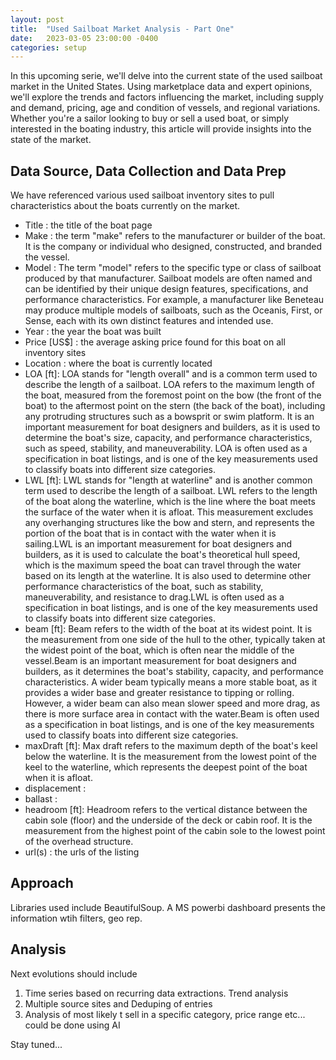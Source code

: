 ```yaml
---
layout: post
title:  "Used Sailboat Market Analysis - Part One"
date:   2023-03-05 23:00:00 -0400
categories: setup
---
```


In this upcoming serie, we'll delve into the current state of the used sailboat market in the United States. Using marketplace data and expert opinions, we'll explore the trends and factors influencing the market, including supply and demand, pricing, age and condition of vessels, and regional variations. Whether you're a sailor looking to buy or sell a used boat, or simply interested in the boating industry, this article will provide insights into the state of the market.

## Data Source, Data Collection and Data Prep

We have referenced various used sailboat inventory sites to pull characteristics about the boats currently on the market. 

- Title : the title of the boat page
- Make : the term "make" refers to the manufacturer or builder of the boat. It is the company or individual who designed, constructed, and branded the vessel. 
- Model : The term "model" refers to the specific type or class of sailboat produced by that manufacturer. Sailboat models are often named and can be identified by their unique design features, specifications, and performance characteristics. For example, a manufacturer like Beneteau may produce multiple models of sailboats, such as the Oceanis, First, or Sense, each with its own distinct features and intended use.
- Year : the year the boat was built
- Price [US$] : the average asking price found for this boat on all inventory sites 
- Location : where the boat is currently located
- LOA [ft]: LOA stands for "length overall" and is a common term used to describe the length of a sailboat. LOA refers to the maximum length of the boat, measured from the foremost point on the bow (the front of the boat) to the aftermost point on the stern (the back of the boat), including any protruding structures such as a bowsprit or swim platform. It is an important measurement for boat designers and builders, as it is used to determine the boat's size, capacity, and performance characteristics, such as speed, stability, and maneuverability. LOA is often used as a specification in boat listings, and is one of the key measurements used to classify boats into different size categories.
- LWL [ft]: LWL stands for "length at waterline" and is another common term used to describe the length of a sailboat. LWL refers to the length of the boat along the waterline, which is the line where the boat meets the surface of the water when it is afloat. This measurement excludes any overhanging structures like the bow and stern, and represents the portion of the boat that is in contact with the water when it is sailing.LWL is an important measurement for boat designers and builders, as it is used to calculate the boat's theoretical hull speed, which is the maximum speed the boat can travel through the water based on its length at the waterline. It is also used to determine other performance characteristics of the boat, such as stability, maneuverability, and resistance to drag.LWL is often used as a specification in boat listings, and is one of the key measurements used to classify boats into different size categories.
- beam [ft]: Beam refers to the width of the boat at its widest point. It is the measurement from one side of the hull to the other, typically taken at the widest point of the boat, which is often near the middle of the vessel.Beam is an important measurement for boat designers and builders, as it determines the boat's stability, capacity, and performance characteristics. A wider beam typically means a more stable boat, as it provides a wider base and greater resistance to tipping or rolling. However, a wider beam can also mean slower speed and more drag, as there is more surface area in contact with the water.Beam is often used as a specification in boat listings, and is one of the key measurements used to classify boats into different size categories.
- maxDraft [ft]: Max draft refers to the maximum depth of the boat's keel below the waterline. It is the measurement from the lowest point of the keel to the waterline, which represents the deepest point of the boat when it is afloat.
- displacement : 
- ballast : 
- headroom [ft]: Headroom refers to the vertical distance between the cabin sole (floor) and the underside of the deck or cabin roof. It is the measurement from the highest point of the cabin sole to the lowest point of the overhead structure.
 - url(s) : the urls of the listing

   
## Approach

Libraries used include BeautifulSoup. A MS powerbi dashboard presents the information wtih filters, geo rep.
 

## Analysis

 Next evolutions should include 
 1. Time series based on recurring data extractions. Trend analysis
 2. Multiple source sites and Deduping of entries
 4. Analysis of most likely t sell in a specific category, price range etc... could be done using AI

Stay tuned...



